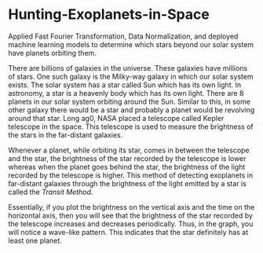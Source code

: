 # Hunting-Exoplanets-in-Space
Applied Fast Fourier Transformation, Data Normalization, and deployed machine learning models to determine which stars beyond our solar system have planets orbiting them.

There are billions of galaxies in the universe. These galaxies have millions of stars. One such galaxy is the Milky-way galaxy in which our solar system exists. 
The solar system has a star called Sun which has its own light. In astronomy, a star is a heavenly body which has its own light. There are 8 planets in our solar system orbiting around the Sun. Similar to this, in some other galaxy there would be a star and probably a planet would be revolving around that star. 
Long ag0, NASA placed a telescope called Kepler telescope in the space. This telescope is used to measure the brightness of the stars in the far-distant galaxies.

Whenever a planet, while orbiting its star, comes in between the telescope and the star, the brightness of the star recorded by the telescope is lower whereas when the planet goes behind the star, the brightness of the light recorded by the telescope is higher.
This method of detecting exoplanets in far-distant galaxies through the brightness of the light emitted by a star is called the *Transit Method*.

Essentially, if you plot the brightness on the vertical axis and the time on the horizontal axis, then you will see that the brightness of the star recorded by the telescope increases and decreases periodically. 
Thus, in the graph, you will notice a wave-like pattern. This indicates that the star definitely has at least one planet.

